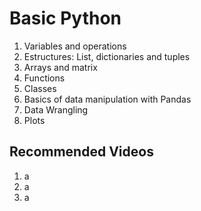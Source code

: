# Basic Python
1. Variables and operations
2. Estructures: List, dictionaries and tuples
3. Arrays and matrix
4. Functions
5. Classes
6. Basics of data manipulation with Pandas
7. Data Wrangling
8. Plots


## Recommended Videos
1. a
2. a
3. a